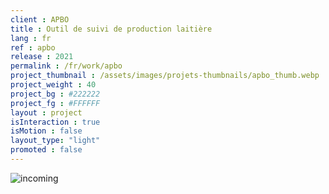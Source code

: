 ```yaml
---
client : APBO
title : Outil de suivi de production laitière
lang : fr
ref : apbo
release : 2021
permalink : /fr/work/apbo
project_thumbnail : /assets/images/projets-thumbnails/apbo_thumb.webp
project_weight : 40
project_bg : #222222
project_fg : #FFFFFF
layout : project
isInteraction : true
isMotion : false
layout_type: "light"
promoted : false
---
```


![incoming](/assets/images/incoming-fr.webp)

